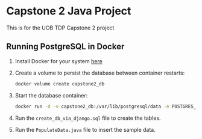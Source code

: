 # Capstone 2 Java Project

This is for the UOB TDP Capstone 2 project

## Running PostgreSQL in Docker

1. Install Docker for your system [here](http://www.docker.com)

2. Create a volume to persist the database between container restarts:

   ```bash
   docker volume create capstone2_db
   ```

3. Start the database container:

   ```bash
   docker run -d -v capstone2_db:/var/lib/postgresql/data -e POSTGRES_USER=capstone2 -e POSTGRES_PASSWORD=password -e POSTGRES_DB=capstone2 -p 5432:5432 --name capstone2_db postgres
   ```

4. Run the `create_db_via_django.sql` file to create the tables.

5. Run the `PopulateData.java` file to insert the sample data.
